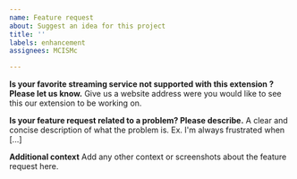 ```yaml
---
name: Feature request
about: Suggest an idea for this project
title: ''
labels: enhancement
assignees: MCISMc

---
```


**Is your favorite streaming service not supported with this extension ? Please let us know.**
Give us a website address were you would like to see this our extension to be working on.

**Is your feature request related to a problem? Please describe.**
A clear and concise description of what the problem is. Ex. I'm always frustrated when [...]

**Additional context**
Add any other context or screenshots about the feature request here.
